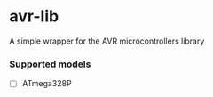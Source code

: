 avr-lib
=========
A simple wrapper for the AVR microcontrollers library

### Supported models
- [ ] ATmega328P
